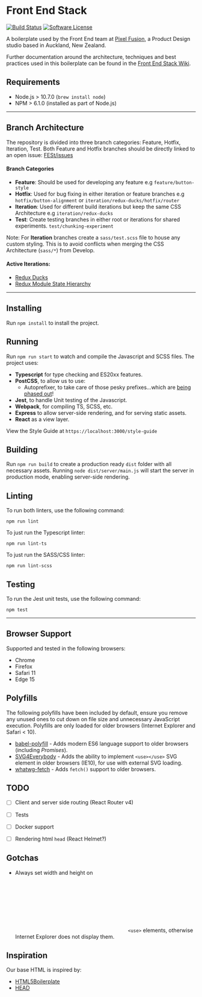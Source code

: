 # Front End Stack

[![Build Status](http://img.shields.io/travis/pixelfusion/front-end-stack/master.svg?style=flat-square)](https://travis-ci.org/pixelfusion/front-end-stack)
[![Software License](https://img.shields.io/badge/license-MIT-brightgreen.svg?style=flat-square)](LICENSE)

A boilerplate used by the Front End team at [Pixel Fusion](https://pixelfusion.co.nz), a Product Design studio based in Auckland, New Zealand.

Further documentation around the architecture, techniques and best practices used in this boilerplate can be found in the [Front End Stack Wiki](https://github.com/pixelfusion/front-end-stack/wiki).


## Requirements
- Node.js > 10.7.0 (`brew install node`)
- NPM > 6.1.0 (installed as part of Node.js)

---

## Branch Architecture
The repository is divided into three branch categories: Feature, Hotfix, Iteration, Test. Both Feature and Hotfix branches should be directly linked to an open issue: [FESt/issues](https://github.com/pixelfusion/front-end-stack/issues)

#### Branch Categories
- **Feature**: Should be used for developing any feature e.g `feature/button-style`
- **Hotfix**: Used for bug fixing in either iteration or feature branches e.g `hotfix/button-alignment` or `iteration/redux-ducks/hotfix/router`
- **Iteration**: Used for different build iterations but keep the same CSS Architecture e.g `iteration/redux-ducks`
- **Test**: Create testing branches in either root or iterations for shared experiments. `test/chunking-experiment`

Note: For **Iteration** branches create a `sass/test.scss` file to house any custom styling. This is to avoid conflicts when merging the CSS Architecture (`sass/*`) from Develop.

#### Active Iterations:
- [Redux Ducks](https://github.com/pixelfusion/front-end-stack/tree/iteration/redux-ducks)
- [Redux Module State Hierarchy](https://github.com/pixelfusion/front-end-stack/tree/iteration/redux-module-state-hierarchy)

---

## Installing
Run `npm install` to install the project.


## Running
Run `npm run start` to watch and compile the Javascript and SCSS files. The project uses:

- **Typescript** for type checking and ES20xx features.
- **PostCSS**, to allow us to use:
    - Autoprefixer, to take care of those pesky prefixes...which are [being phased out](https://webkit.org/blog/6131/updating-our-prefixing-policy/)!
- **Jest**, to handle Unit testing of the Javascript.
- **Webpack**, for compiling TS, SCSS, etc.
- **Express** to allow server-side rendering, and for serving static assets.
- **React** as a view layer.

View the Style Guide at `https://localhost:3000/style-guide`


## Building
Run `npm run build` to create a production ready `dist` folder with all necessary assets. Running `node dist/server/main.js` will start the server in production mode, enabling server-side rendering. 


## Linting
To run both linters, use the following command:

	npm run lint

To just run the Typescript linter:

	npm run lint-ts

To just run the SASS/CSS linter:

	npm run lint-scss


## Testing
To run the Jest unit tests, use the following command:

	npm test

---

## Browser Support
Supported and tested in the following browsers:

- Chrome
- Firefox
- Safari 11
- Edge 15


## Polyfills
The following polyfills have been included by default, ensure you remove any unused ones to cut down on file size and unnecessary JavaScript execution. Polyfills are only loaded for older browsers (Internet Explorer and Safari < 10).

- [babel-polyfill](https://babeljs.io/docs/usage/polyfill/) - Adds modern ES6 language support to older browsers (including *Promises*).
- [SVG4Everybody](https://github.com/jonathantneal/svg4everybody) - Adds the ability to implement `<use></use>` SVG element in older browsers (IE10), for use with external SVG loading.
- [whatwg-fetch](https://github.com/github/fetch) - Adds `fetch()` support to older browsers.

## TODO
- [ ] Client and server side routing (React Router v4)
- [ ] Tests
- [ ] Docker support
- [ ] Rendering html `head` (React Helmet?)


## Gotchas
- Always set width and height on <svg> elements which implement external `<use>` elements, otherwise Internet Explorer does not display them.


## Inspiration
Our base HTML is inspired by:

- [HTML5Boilerplate](https://github.com/h5bp/html5-boilerplate)
- [HEAD](https://github.com/joshbuchea/HEAD)
